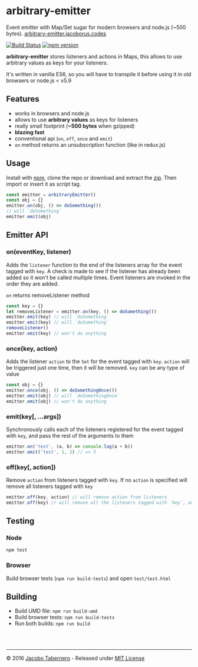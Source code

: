 arbitrary-emitter
=================

Event emitter with Map/Set sugar for modern browsers and node.js (~500 bytes). [arbitrary-emitter.jacoborus.codes](http://arbitrary-emitter.jacoborus.codes)

[![Build Status](https://travis-ci.org/jacoborus/arbitrary-emitter.svg?branch=master)](https://travis-ci.org/jacoborus/arbitrary-emitter) [![npm version](https://badge.fury.io/js/arbitrary-emitter.svg)](https://www.npmjs.com/package/arbitrary-emitter)

**arbitrary-emitter** stores listeners and actions in Maps, this allows to use arbitrary values as keys for your listeners.

It's written in vanilla ES6, so you will have to transpile it before using it in old browsers or node.js < v5.9

## Features

- works in browsers and node.js
- allows to use **arbitrary values** as keys for listeners
- really small footprint (**~500 bytes** when gzipped)
- **blazing fast**
- conventional api (`on`, `off`, `once` and `emit`)
- `on` method returns an unsubscription function (like in redux.js)

## Usage

Install with [npm](https://www.npmjs.com/package/arbitrary-emitter), clone the repo or download and extract the [zip](https://github.com/jacoborus/arbitrary-emitter/archive/master.zip). Then import or insert it as script tag.

```js
const emitter = arbitraryEmitter()
const obj = {}
emitter.on(obj, () => doSomething())
// will `doSomething`
emitter.emit(obj)
```

## Emitter API

<a name="emitter-on-api"></a>
### on(eventKey, listener)

Adds the `listener` function to the end of the listeners array for the event tagged with `key`. A check is made to see if the listener has already been added so it won't be called multiple times. Event listeners are invoked in the order they are added.

`on` returns removeListener method

```js
const key = {}
let removeListener = emitter.on(key, () => doSomething())
emitter.emit(key) // will `doSomething`
emitter.emit(key) // will `doSomething`
removeListener()
emitter.emit(key) // won't do anything
```



<a name="emitter-addonce-api"></a>
### once(key, action)

Adds the listener `action` to the `Set` for the event tagged with `key`. `action` will be triggered just one time, then it will be removed.
`key` can be any type of value

```js
const obj = {}
emitter.once(obj, () => doSomethingOnce())
emitter.emit(obj) // will `doSomethingOnce`
emitter.emit(obj) // won't do anything
```



<a name="emitter-emit-api"></a>
### emit(key[, ...args])

Synchronously calls each of the listeners registered for the event tagged with `key`, and pass the rest of the arguments to them

```js
emitter.on('test', (a, b) => console.log(a + b))
emitter.emit('test', 1, 2) // => 3
```



<a name="emitter-off-api"></a>
### off(key[, action])

Remove `action` from listeners tagged with `key`. If no `action` is specified will remove all listeners tagged with `key`

```js
emitter.off(key, action) // will remove action from listeners
emitter.off(key) // will remove all the listeners tagged with `key`, and the tag itself
```



<a name="testing"></a>
## Testing

### Node

```sh
npm test
```

### Browser

Build browser tests (`npm run build-tests`) and open `test/test.html`



<a name="building"></a>
## Building

- Build UMD file: `npm run build-umd`
- Build browser tests: `npm run build-tests`
- Run both builds: `npm run build`


<br><br>

---

© 2016 [Jacobo Tabernero](https://github.com/jacoborus) - Released under [MIT License](https://raw.github.com/jacoborus/arbitrary-emitter/master/LICENSE)
